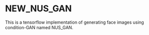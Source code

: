 # NEW_NUS_GAN
This is a tensorflow implementation of generating face images using condition-GAN named NUS_GAN. 
